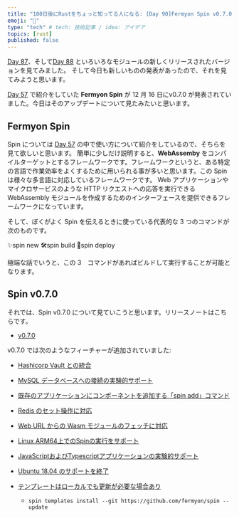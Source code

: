 ```yaml
---
title: "100日後にRustをちょっと知ってる人になる: [Day 90]Fermyon Spin v0.7.0"
emoji: "🦀"
type: "tech" # tech: 技術記事 / idea: アイデア
topics: [rust]
published: false
---
```

[Day 87](https://zenn.dev/shinyay/articles/hello-rust-day087)、そして[Day 88](https://zenn.dev/shinyay/articles/hello-rust-day088) といろいろなモジュールの新しくリリースされたバージョンを見てみました。
そして今日も新しいものの発表があったので、それを見てみようと思います。

[Day 57](https://zenn.dev/shinyay/articles/hello-rust-day087) で紹介をしていた **Fermyon Spin** が 12 月 16 日にv0.7.0 が発表されていました。今日はそのアップデートについて見たみたいと思います。

## Fermyon Spin

Spin については [Day 57](https://zenn.dev/shinyay/articles/hello-rust-day087) の中で使い方について紹介をしているので、そちらを見て欲しいと思います。
簡単に少しだけ説明すると、**WebAssemby** をコンパイルターゲットとするフレームワークです。フレームワークというと、ある特定の言語で作業効率をよくするために用いられる事が多いと思います。この Spin は様々な多言語に対応しているフレームワークです。
Web アプリケーションやマイクロサービスのような HTTP リクエストへの応答を実行できる WebAssembly モジュールを作成するためのインターフェースを提供できるフレームワークになっています。

そして、ぼくがよく Spin を伝えるときに使っている代表的な 3 つのコマンドが次のものです。

✨spin new
🛠spin build
🚀spin deploy

極端な話でいうと、この 3　コマンドがあればビルドして実行することが可能となります。

## Spin v0.7.0

それでは、Spin v0.7.0 について見ていこうと思います。リリースノートはこちらです。

- [v0.7.0](https://github.com/fermyon/spin/releases/tag/v0.7.0)

v0.7.0 では次のようなフィーチャーが追加されていました:

- [Hashicorp Vault との統合]()
- [MySQL データベースへの接続の実験的サポート]()
- [既存のアプリケーションにコンポーネントを追加する「spin add」コマンド]()
- [Redis のセット操作に対応]()
- [Web URL からの Wasm モジュールのフェッチに対応]()
- [Linux ARM64上でのSpinの実行をサポート]()
- [JavaScriptおよびTypescriptアプリケーションの実験的サポート](https://github.com/fermyon/spin-js-sdk)


- [Ubuntu 18.04 のサポートを終了]()
- [テンプレートはローカルでも更新が必要な場合あり](https://github.com/fermyon/spin/issues/990)
  - `spin templates install --git https://github.com/fermyon/spin --update`
